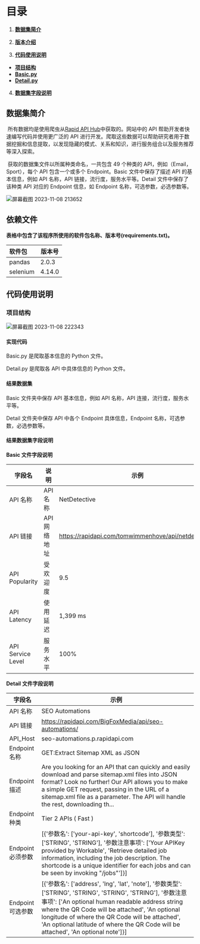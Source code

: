 # 目录

1. **[数据集简介](#数据集简介)**

2. **[版本介绍](#版本介绍)**

3. **[代码使用说明](#代码使用说明)**

- **[项目结构](#项目结构)**
- **[Basic.py](Basic.py)**
- **[Detail.py](Detail.py)**

4. **[数据集字段说明](#数据集字段说明)**

## 数据集简介

​ 所有数据均是使用爬虫从[Rapid API Hub](https://rapidapi.com/hub)中获取的。网站中的 API 帮助开发者快速编写代码并使用更广泛的 API 进行开发。爬取这些数据可以帮助研究者用于数据挖掘和信息提取，以发现隐藏的模式、关系和知识，进行服务组合以及服务推荐等深入探索。

​ 获取的数据集文件以所属种类命名，一共包含 49 个种类的 API，例如（Email，Sport），每个 API 包含一个或多个 Endpoint。Basic 文件中保存了描述 API 的基本信息，例如 API 名称，API 链接，流行度，服务水平等。Detail 文件中保存了该种类 API 对应的 Endpoint 信息，如 Endpoint 名称，可选参数，必选参数等。

![屏幕截图 2023-11-08 213652](./rapid/Static/index.png)

## 依赖文件

​ **表格中包含了该程序所使用的软件包名称、版本号(requirements.txt)。**

| 软件包   | 版本号 |
| :------- | ------ |
| pandas   | 2.0.3  |
| selenium | 4.14.0 |

## 代码使用说明

### 项目结构

![屏幕截图 2023-11-08 222343](./rapid/Static/project.png)

#### 实现代码

Basic.py 是爬取基本信息的 Python 文件。

Detail.py 是爬取各 API 中具体信息的 Python 文件。

#### 结果数据集

Basic 文件夹中保存 API 基本信息，例如 API 名称，API 连接，流行度，服务水平等。

Detail 文件夹中保存 API 中各个 Endpoint 具体信息，Endpoint 名称，可选参数，必选参数等。

#### 结果数据集字段说明

**Basic 文件字段说明**

| 字段名            | 说明         | 示例                                                 |
| ----------------- | ------------ | ---------------------------------------------------- |
| API 名称          | API 名称     | NetDetective                                         |
| API 链接          | API 网络地址 | https://rapidapi.com/tomwimmenhove/api/netdetective/ |
| API Popularity    | 受欢迎度     | 9.5                                                  |
| API Latency       | 使用延迟     | 1,399 ms                                             |
| API Service Level | 服务水平     | 100%                                                 |

**Detail 文件字段说明**

| 字段名            | 示例                                                                                                                                                                                                                                                                                                                                                     |
| ----------------- | -------------------------------------------------------------------------------------------------------------------------------------------------------------------------------------------------------------------------------------------------------------------------------------------------------------------------------------------------------- |
| API 名称          | SEO Automations                                                                                                                                                                                                                                                                                                                                          |
| API 链接          | https://rapidapi.com/BigFoxMedia/api/seo-automations/                                                                                                                                                                                                                                                                                                    |
| API_Host          | seo-automations.p.rapidapi.com                                                                                                                                                                                                                                                                                                                           |
| Endpoint 名称     | GET:Extract Sitemap XML as JSON                                                                                                                                                                                                                                                                                                                          |
| Endpoint 描述     | Are you looking for an API that can quickly and easily download and parse sitemap.xml files into JSON format? Look no further! Our API allows you to make a simple GET request, passing in the URL of a sitemap.xml file as a parameter. The API will handle the rest, downloading th...                                                                 |
| Endpoint 种类     | Tier 2 APIs ( Fast )                                                                                                                                                                                                                                                                                                                                     |
| Endpoint 必须参数 | [{'参数名': ['your-api-key', 'shortcode'], '参数类型': ['STRING', 'STRING'], '参数注意事项': ['Your APIKey provided by Workable', 'Retrieve detailed job information, including the job description. The shortcode is a unique identifier for each jobs and can be seen by invoking "/jobs"']}]                                                          |
| Endpoint 可选参数 | [{'参数名': ['address', 'lng', 'lat', 'note'], '参数类型': ['STRING', 'STRING', 'STRING', 'STRING'], '参数注意事项': ['An optional human readable address string where the QR Code will be attached', 'An optional longitude of where the QR Code will be attached', 'An optional latitude of where the QR Code will be attached', 'An optional note']}] |
